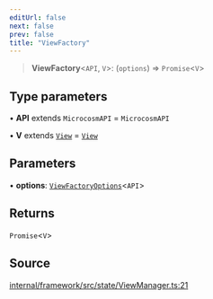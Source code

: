 ```yaml
---
editUrl: false
next: false
prev: false
title: "ViewFactory"
---
```


> **ViewFactory**\<`API`, `V`\>: (`options`) => `Promise`\<`V`\>

## Type parameters

• **API** extends `MicrocosmAPI` = `MicrocosmAPI`

• **V** extends [`View`](View.md) = [`View`](View.md)

## Parameters

• **options**: [`ViewFactoryOptions`](ViewFactoryOptions.md)\<`API`\>

## Returns

`Promise`\<`V`\>

## Source

[internal/framework/src/state/ViewManager.ts:21](https://github.com/nodenogg-in/alpha-p2p/blob/fd5f5c9/internal/framework/src/state/ViewManager.ts#L21)
